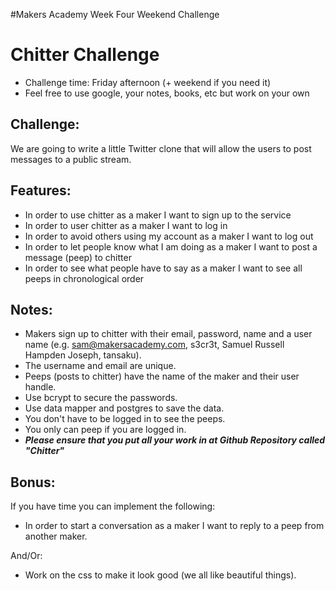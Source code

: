 #Makers Academy Week Four Weekend Challenge

Chitter Challenge
=================

* Challenge time: Friday afternoon (+ weekend if you need it)
* Feel free to use google, your notes, books, etc but work on your own

Challenge:
-------

We are going to write a little Twitter clone that will allow the users to post messages to a public stream.

Features:
-------

* In order to use chitter as a maker I want to sign up to the service
* In order to user chitter as a maker I want to log in
* In order to avoid others using my account as a maker I want to log out
* In order to let people know what I am doing as a maker I want to post a message (peep) to chitter
* In order to see what people have to say as a maker I want to see all peeps in chronological order

Notes:
------

* Makers sign up to chitter with their email, password, name and a user name (e.g. sam@makersacademy.com, s3cr3t, Samuel Russell Hampden Joseph, tansaku).
* The username and email are unique.
* Peeps (posts to chitter) have the name of the maker and their user handle.
* Use bcrypt to secure the passwords.
* Use data mapper and postgres to save the data.
* You don't have to be logged in to see the peeps.
* You only can peep if you are logged in.
* ***Please ensure that you put all your work in at Github Repository called "Chitter"***

Bonus:
-----

If you have time you can implement the following:

* In order to start a conversation as a maker I want to reply to a peep from another maker.

And/Or:

* Work on the css to make it look good (we all like beautiful things).

